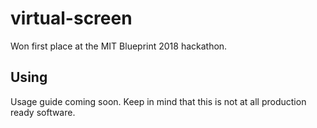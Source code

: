 # virtual-screen

Won first place at the MIT Blueprint 2018 hackathon.

## Using
Usage guide coming soon. Keep in mind that this is not at all production ready software. 


